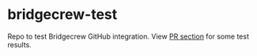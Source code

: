 # bridgecrew-test

Repo to test Bridgecrew GitHub integration. View [PR section](https://github.com/hi-artem/bridgecrew-test/pulls) for some test results.
